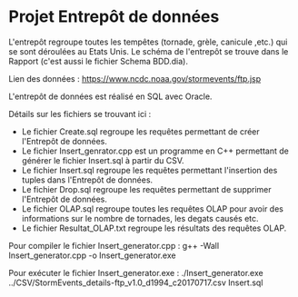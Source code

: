 # Projet Entrepôt de données

L'entrepôt regroupe toutes les tempêtes (tornade, grèle, canicule ,etc.) qui se sont déroulées au Etats Unis. Le schéma de l'entrepôt se trouve dans le Rapport (c'est aussi le fichier Schema BDD.dia).

Lien des données : https://www.ncdc.noaa.gov/stormevents/ftp.jsp

L'entrepôt de données est réalisé en SQL avec Oracle.


Détails sur les fichiers se trouvant ici :
* Le fichier Create.sql regroupe les requêtes permettant de créer l'Entrepôt de données.
* Le fichier Insert_genrator.cpp est un programme en C++ permettant de générer le fichier Insert.sql à partir du CSV. 
* Le fichier Insert.sql regroupe les requêtes permettant l'insertion des tuples dans l'Entrepôt de données.
* Le fichier Drop.sql regroupe les requêtes permettant de supprimer l'Entrepôt de données.
* Le fichier OLAP.sql regroupe toutes les requêtes OLAP pour avoir des informations sur le nombre de tornades, les degats causés etc.
* Le fichier Resultat_OLAP.txt regroupe les résultats des requêtes OLAP.

Pour compiler le fichier Insert_generator.cpp : g++ -Wall Insert_generator.cpp -o Insert_generator.exe

Pour exécuter le fichier Insert_generator.exe : ./Insert_generator.exe ../CSV/StormEvents_details-ftp_v1.0_d1994_c20170717.csv Insert.sql
